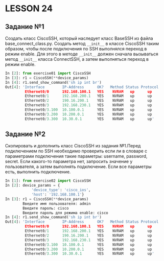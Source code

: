 # LESSON 24

## Задание №1

Создать класс CiscoSSH, который наследует класс BaseSSH из файла base_connect_class.py.  Создать метод `__init__` в классе
CiscoSSH таким образом, чтобы после подключения по SSH выполнялся переход в режим enable. Для этого в методе `__init__` 
должен сначала вызываться метод `__init__` класса ConnectSSH, а затем выполняться переход в режим enable.

```python
In [2]: from exercise01 import CiscoSSH
In [3]: r1 = CiscoSSH(**device_params)
In [4]: r1.send_show_command('sh ip int br')
Out[4]: 'Interface        IP-Address      OK?   Method Status Protocol
         Ethernet0/0      192.168.100.1   YES    NVRAM   up      up
         Ethernet0/1      192.168.200.1   YES    NVRAM   up      up 
         Ethernet0/2      190.16.200.1    YES    NVRAM   up      up 
         Ethernet0/3      192.168.230.1   YES    NVRAM   up      up 
         Ethernet0/3.100  10.100.0.1      YES    NVRAM   up      up 
         Ethernet0/3.200  10.200.0.1      YES    NVRAM   up      up 
         Ethernet0/3.300  10.30.0.1       YES    NVRAM   up      up'

```

## Задание №2

Скопировать и дополнить класс CiscoSSH из задания №1.Перед подключением по SSH необходимо проверить если ли в словаре с 
параметрами подключения такие параметры: username, password, secret. Если какого-то параметра нет, запросить значение у 
пользователя, а затем выполнять подключение. Если все параметры есть, выполнить подключение.
```python
In [1]: from exercise02 import CiscoSSH
In [2]: device_params = {
            'device_type': 'cisco_ios',
            'host': '192.168.100.1'}
In [3]: r1 = CiscoSSH(**device_params)
        Введите имя пользователя: admin
        Введите пароль: cisco
        Введите пароль для режима enable: cisco
In [4]: r1.send_show_command('sh ip int br')
Out[4]: 'Interface        IP-Address      OK?   Method Status Protocol
         Ethernet0/0      192.168.100.1   YES    NVRAM   up      up
         Ethernet0/1      192.168.200.1   YES    NVRAM   up      up 
         Ethernet0/2      190.16.200.1    YES    NVRAM   up      up 
         Ethernet0/3      192.168.230.1   YES    NVRAM   up      up 
         Ethernet0/3.100  10.100.0.1      YES    NVRAM   up      up 
         Ethernet0/3.200  10.200.0.1      YES    NVRAM   up      up 
         Ethernet0/3.300  10.30.0.1       YES    NVRAM   up      up'
```